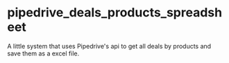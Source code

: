 # pipedrive_deals_products_spreadsheet
A little system that uses Pipedrive's api to get all deals by products and save them as a excel file.
